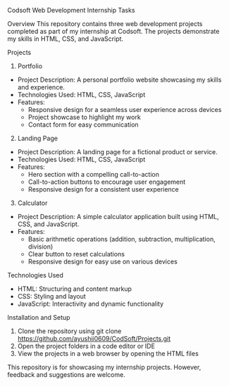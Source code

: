 Codsoft Web Development Internship Tasks

Overview
This repository contains three web development projects completed as part of my internship at Codsoft. The projects demonstrate my skills in HTML, CSS, and JavaScript.

Projects
1. Portfolio
- Project Description: A personal portfolio website showcasing my skills and experience.
- Technologies Used: HTML, CSS, JavaScript
- Features:
    - Responsive design for a seamless user experience across devices
    - Project showcase to highlight my work
    - Contact form for easy communication

2. Landing Page
- Project Description: A landing page for a fictional product or service.
- Technologies Used: HTML, CSS, JavaScript
- Features:
    - Hero section with a compelling call-to-action
    - Call-to-action buttons to encourage user engagement
    - Responsive design for a consistent user experience

3. Calculator
- Project Description: A simple calculator application built using HTML, CSS, and JavaScript.
- Features:
    - Basic arithmetic operations (addition, subtraction, multiplication, division)
    - Clear button to reset calculations
    - Responsive design for easy use on various devices

Technologies Used
- HTML: Structuring and content markup
- CSS: Styling and layout
- JavaScript: Interactivity and dynamic functionality

Installation and Setup
1. Clone the repository using git clone https://github.com/ayushii0609/CodSoft/Projects.git
2. Open the project folders in a code editor or IDE
3. View the projects in a web browser by opening the HTML files

This repository is for showcasing my internship projects. However, feedback and suggestions are welcome.

